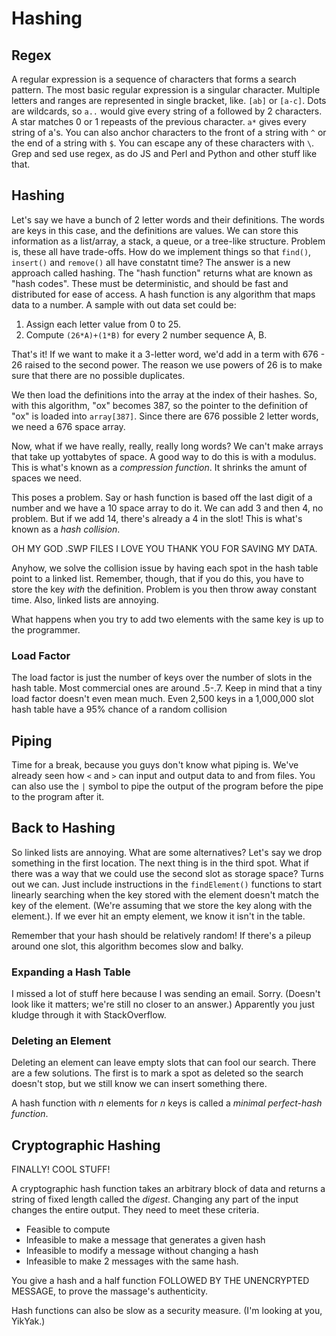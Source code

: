 # Hashing

## Regex

A regular expression is a sequence of characters that forms a search pattern. The most basic regular expression is a singular character. Multiple letters and ranges are represented in single bracket, like. `[ab]` or `[a-c]`. Dots are wildcards, so `a..` would give every string of a followed by 2 characters. A star matches 0 or 1 repeasts of the previous character. `a*` gives every string of a's. You can also anchor characters to the front of a string with `^` or the end of a string with `$`. You can escape any of these characters with `\`. Grep and sed use regex, as do JS and Perl and Python and  other stuff like that.

## Hashing

Let's say we have a bunch of 2 letter words and their definitions. The words are keys in this case, and the definitions are values. We can store this information as a list/array, a stack, a queue, or a tree-like structure. Problem is, these all have trade-offs. How do we implement things so that `find()`, `insert()` and `remove()` all have constatnt time? The answer is a new approach called hashing. The "hash function" returns what are known as "hash codes". These must be deterministic, and should be fast and distributed for ease of access. A hash function is any algorithm that maps data to a number. A sample with out data set could be:

1. Assign each letter value from 0 to 25.
2. Compute `(26*A)+(1*B)` for every 2 number sequence A, B.

That's it! If we want to make it a 3-letter word, we'd add in a term with 676 - 26 raised to the second power. The reason we use powers of 26 is to make sure that there are no possible duplicates.

We then load the definitions into the array at the index of their hashes. So, with this algorithm, "ox" becomes 387, so the pointer to the definition of "ox" is loaded into `array[387]`. Since there are 676 possible 2 letter words, we need a 676 space array.

Now, what if we have really, really, really long words? We can't make arrays that take up yottabytes of space. A good way to do this is with a modulus. This is what's known as a *compression function*. It shrinks the amunt of spaces we need.

This poses a problem. Say or hash function is based off the last digit of a number and we have a 10 space array to do it. We can add 3 and then 4, no problem. But if we add 14, there's already a 4 in the slot! This is what's known as a *hash collision*.

OH MY GOD .SWP FILES I LOVE YOU THANK YOU FOR SAVING MY DATA.

Anyhow, we solve the collision issue by having each spot in the hash table point to a linked list. Remember, though, that if you do this, you have to store the key *with* the definition. Problem is you then throw away constant time. Also, linked lists are annoying.

What happens when you try to add two elements with the same key is up to the programmer.

### Load Factor

The load factor is just the number of keys over the number of slots in the hash table. Most commercial ones are around .5-.7. Keep in mind that a tiny load factor doesn't even mean much. Even 2,500 keys in a 1,000,000 slot hash table have a 95% chance of a random collision

## Piping

Time for a break, because you guys don't know what piping is. We've already seen how `<` and `>` can input and output data to and from files. You can also use the `|` symbol to pipe the output of the program before the pipe to the program after it.

## Back to Hashing

So linked lists are annoying. What are some alternatives? Let's say we drop something in the first location. The next thing is in the third spot. What if there was a way that we could use the second slot as storage space? Turns out we can. Just include instructions in the `findElement()` functions to start linearly searching when the key stored with the element doesn't match the key of the element. (We're assuming that we store the key along with the element.). If we ever hit an empty element, we know it isn't in the table.

Remember that your hash should be relatively random! If there's a pileup around one slot, this algorithm becomes slow and balky.

### Expanding a Hash Table

I missed a lot of stuff here because I was sending an email. Sorry. (Doesn't look like it matters; we're still no closer to an answer.) Apparently you just kludge through it with StackOverflow.

### Deleting an Element

Deleting an element can leave empty slots that can fool our search. There are a few solutions. The first is to mark a spot as deleted so the search doesn't stop, but we still know we can insert something there.

A hash function with *n* elements for *n* keys is called a *minimal perfect-hash function*.

## Cryptographic Hashing

FINALLY! COOL STUFF!

A cryptographic hash function takes an arbitrary block of data and returns a string of fixed length called the *digest*. Changing any part of the input changes the entire output. They need to meet these criteria.

* Feasible to compute
* Infeasible to make a message that generates a given hash
* Infeasible to modify a message without changing a hash
* Infeasible to make 2 messages with the same hash.

You give a hash and a half function FOLLOWED BY THE UNENCRYPTED MESSAGE, to prove the massage's authenticity.

Hash functions can also be slow as a security measure. (I'm looking at you, YikYak.)
